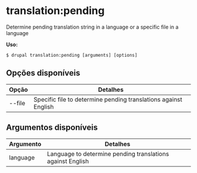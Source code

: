 # translation:pending
Determine pending translation string in a language or a specific file in a language

**Uso:**
```
$ drupal translation:pending [arguments] [options] 
```

## Opções disponíveis
Opção | Detalhes
-------|-------------
--file | Specific file to determine pending translations against English

## Argumentos disponíveis
Argumento | Detalhes
---------|-------------
language | Language to determine pending translations against English
